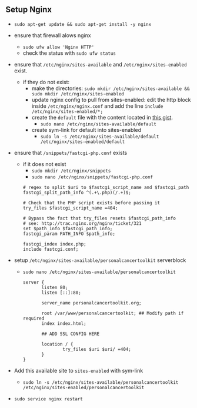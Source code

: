 ## Setup Nginx
- `sudo apt-get update && sudo apt-get install -y nginx`
- ensure that firewall alows nginx
    - `sudo ufw allow 'Nginx HTTP'`
    - check the status with `sudo ufw status`
- ensure that `/etc/nginx/sites-available` and `/etc/nginx/sites-enabled` exist.
    - if they do not exist:
        - make the directories: `sudo mkdir /etc/nginx/sites-available && sudo mkdir /etc/nginx/sites-enabled`
        - update nginx config to pull from sites-enabled: edit the http block inside `/etc/nginx/nginx.conf` and add the line `include /etc/nginx/sites-enabled/*;`
        - create the `default` file with the content located in [this gist](https://gist.github.com/uladkasach/9279e9b0d4a1818cdf368664a399db4f). 
            - `sudo nano /etc/nginx/sites-available/default`
        - create sym-link for default into sites-enabled
            - `sudo ln -s /etc/nginx/sites-available/default /etc/nginx/sites-enabled/default`
- ensure that `/snippets/fastcgi-php.conf` exists
    - if it does not exist
        - `sudo mkdir /etc/nginx/snippets`
        - `sudo nano /etc/nginx/snippets/fastcgi-php.conf` 
        ```
        # regex to split $uri to $fastcgi_script_name and $fastcgi_path
        fastcgi_split_path_info ^(.+\.php)(/.+)$;

        # Check that the PHP script exists before passing it
        try_files $fastcgi_script_name =404;

        # Bypass the fact that try_files resets $fastcgi_path_info
        # see: http://trac.nginx.org/nginx/ticket/321
        set $path_info $fastcgi_path_info;
        fastcgi_param PATH_INFO $path_info;

        fastcgi_index index.php;
        include fastcgi.conf;
        ```

- setup `/etc/nginx/sites-available/personalcancertoolkit` serverblock 
  - `sudo nano /etc/nginx/sites-available/personalcancertoolkit`
    ```
    server {
           listen 80;
           listen [::]:80;

           server_name personalcancertoolkit.org; 

           root /var/www/personalcancertoolkit; ## Modify path if required
           index index.html;

           ## ADD SSL CONFIG HERE

           location / {
                   try_files $uri $uri/ =404;
           }
    }
    ```
- Add this available site to `sites-enabled` with sym-link
    - `sudo ln -s /etc/nginx/sites-available/personalcancertoolkit /etc/nginx/sites-enabled/personalcancertoolkit`
- `sudo service nginx restart`
